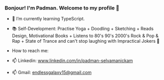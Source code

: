 ### Bonjour! I'm Padman. Welcome to my profile 🥳
- 🌱 I’m currently learning TypeScript.
- 📚 Self-Development: Practise Yoga + Doodling + Sketching + Reads Design, Motivational Books + Listens to 80's 90's 2000's Rock & Pop & Rap + State of Trance and can't stop laughing with Impractical Jokers 🤣

- How to reach me:
- 📫 Linkedin: www.linkedin.com/in/padman-selvamanickam 
- 📫 Gmail: endlessgalaxy15@gmail.com
<!--
**Padman83/Padman83** is a ✨ _special_ ✨ repository because its `README.md` (this file) appears on your GitHub profile.

Here are some ideas to get you started:

- 🔭 I’m currently working on ...
- 🌱 I’m currently learning ...
- 👯 I’m looking to collaborate on ...
- 🤔 I’m looking for help with ...
- 💬 Ask me about ...
- 📫 How to reach me: ...
- 😄 Pronouns: ...
- ⚡ Fun fact: ...
-->
